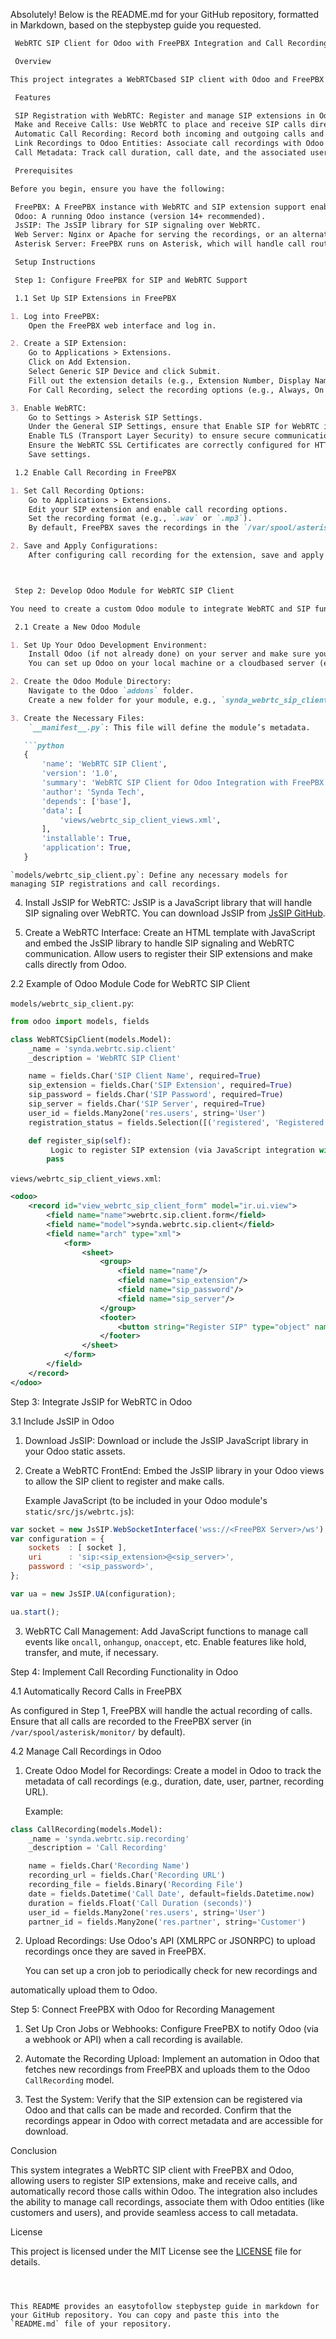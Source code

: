 Absolutely! Below is the README.md for your GitHub repository, formatted in Markdown, based on the stepbystep guide you requested.

```markdown
 WebRTC SIP Client for Odoo with FreePBX Integration and Call Recording

 Overview

This project integrates a WebRTCbased SIP client with Odoo and FreePBX to enable SIP extension registration, call management, and call recording directly within Odoo. The system allows users to register any SIP extension, make and receive calls via WebRTC, and automatically record those calls within Odoo.

 Features

 SIP Registration with WebRTC: Register and manage SIP extensions in Odoo using FreePBX as the backend.
 Make and Receive Calls: Use WebRTC to place and receive SIP calls directly from your Odoo interface.
 Automatic Call Recording: Record both incoming and outgoing calls and store the recordings in Odoo.
 Link Recordings to Odoo Entities: Associate call recordings with Odoo users, customers, or leads.
 Call Metadata: Track call duration, call date, and the associated user or customer information.

 Prerequisites

Before you begin, ensure you have the following:

 FreePBX: A FreePBX instance with WebRTC and SIP extension support enabled.
 Odoo: A running Odoo instance (version 14+ recommended).
 JsSIP: The JsSIP library for SIP signaling over WebRTC.
 Web Server: Nginx or Apache for serving the recordings, or an alternative filesharing protocol (e.g., SFTP).
 Asterisk Server: FreePBX runs on Asterisk, which will handle call routing and recording.

 Setup Instructions

 Step 1: Configure FreePBX for SIP and WebRTC Support

 1.1 Set Up SIP Extensions in FreePBX

1. Log into FreePBX:
    Open the FreePBX web interface and log in.

2. Create a SIP Extension:
    Go to Applications > Extensions.
    Click on Add Extension.
    Select Generic SIP Device and click Submit.
    Fill out the extension details (e.g., Extension Number, Display Name, etc.).
    For Call Recording, select the recording options (e.g., Always, On Demand, etc.).

3. Enable WebRTC:
    Go to Settings > Asterisk SIP Settings.
    Under the General SIP Settings, ensure that Enable SIP for WebRTC is checked.
    Enable TLS (Transport Layer Security) to ensure secure communication.
    Ensure the WebRTC SSL Certificates are correctly configured for HTTPS support.
    Save settings.

 1.2 Enable Call Recording in FreePBX

1. Set Call Recording Options:
    Go to Applications > Extensions.
    Edit your SIP extension and enable call recording options.
    Set the recording format (e.g., `.wav` or `.mp3`).
    By default, FreePBX saves the recordings in the `/var/spool/asterisk/monitor/` directory.

2. Save and Apply Configurations:
    After configuring call recording for the extension, save and apply the changes.



 Step 2: Develop Odoo Module for WebRTC SIP Client

You need to create a custom Odoo module to integrate WebRTC and SIP functionality.

 2.1 Create a New Odoo Module

1. Set Up Your Odoo Development Environment:
    Install Odoo (if not already done) on your server and make sure you have access to the Odoo development environment.
    You can set up Odoo on your local machine or a cloudbased server (e.g., AWS, DigitalOcean).

2. Create the Odoo Module Directory:
    Navigate to the Odoo `addons` folder.
    Create a new folder for your module, e.g., `synda_webrtc_sip_client`.

3. Create the Necessary Files:
    `__manifest__.py`: This file will define the module’s metadata.

   ```python
   {
       'name': 'WebRTC SIP Client',
       'version': '1.0',
       'summary': 'WebRTC SIP Client for Odoo Integration with FreePBX',
       'author': 'Synda Tech',
       'depends': ['base'],
       'data': [
           'views/webrtc_sip_client_views.xml',
       ],
       'installable': True,
       'application': True,
   }
   ```

    `models/webrtc_sip_client.py`: Define any necessary models for managing SIP registrations and call recordings.

4. Install JsSIP for WebRTC:
    JsSIP is a JavaScript library that will handle SIP signaling over WebRTC.
    You can download JsSIP from [JsSIP GitHub](https://github.com/versatica/JsSIP).

5. Create a WebRTC Interface:
    Create an HTML template with JavaScript and embed the JsSIP library to handle SIP signaling and WebRTC communication.
    Allow users to register their SIP extensions and make calls directly from Odoo.

 2.2 Example of Odoo Module Code for WebRTC SIP Client

 `models/webrtc_sip_client.py`:

```python
from odoo import models, fields

class WebRTCSipClient(models.Model):
    _name = 'synda.webrtc.sip.client'
    _description = 'WebRTC SIP Client'

    name = fields.Char('SIP Client Name', required=True)
    sip_extension = fields.Char('SIP Extension', required=True)
    sip_password = fields.Char('SIP Password', required=True)
    sip_server = fields.Char('SIP Server', required=True)
    user_id = fields.Many2one('res.users', string='User')
    registration_status = fields.Selection([('registered', 'Registered'), ('unregistered', 'Unregistered')], default='unregistered')

    def register_sip(self):
         Logic to register SIP extension (via JavaScript integration with JsSIP)
        pass
```

 `views/webrtc_sip_client_views.xml`:

```xml
<odoo>
    <record id="view_webrtc_sip_client_form" model="ir.ui.view">
        <field name="name">webrtc.sip.client.form</field>
        <field name="model">synda.webrtc.sip.client</field>
        <field name="arch" type="xml">
            <form>
                <sheet>
                    <group>
                        <field name="name"/>
                        <field name="sip_extension"/>
                        <field name="sip_password"/>
                        <field name="sip_server"/>
                    </group>
                    <footer>
                        <button string="Register SIP" type="object" name="register_sip"/>
                    </footer>
                </sheet>
            </form>
        </field>
    </record>
</odoo>
```



 Step 3: Integrate JsSIP for WebRTC in Odoo

 3.1 Include JsSIP in Odoo

1. Download JsSIP: 
    Download or include the JsSIP JavaScript library in your Odoo static assets.

2. Create a WebRTC FrontEnd:
    Embed the JsSIP library in your Odoo views to allow the SIP client to register and make calls.

   Example JavaScript (to be included in your Odoo module's `static/src/js/webrtc.js`):

```javascript
var socket = new JsSIP.WebSocketInterface('wss://<FreePBX Server>/ws');
var configuration = {
    sockets  : [ socket ],
    uri      : 'sip:<sip_extension>@<sip_server>',
    password : '<sip_password>',
};

var ua = new JsSIP.UA(configuration);

ua.start();
```

3. WebRTC Call Management:
    Add JavaScript functions to manage call events like `oncall`, `onhangup`, `onaccept`, etc.
    Enable features like hold, transfer, and mute, if necessary.



 Step 4: Implement Call Recording Functionality in Odoo

 4.1 Automatically Record Calls in FreePBX

 As configured in Step 1, FreePBX will handle the actual recording of calls. Ensure that all calls are recorded to the FreePBX server (in `/var/spool/asterisk/monitor/` by default).

 4.2 Manage Call Recordings in Odoo

1. Create Odoo Model for Recordings:
    Create a model in Odoo to track the metadata of call recordings (e.g., duration, date, user, partner, recording URL).

   Example:

```python
class CallRecording(models.Model):
    _name = 'synda.webrtc.sip.recording'
    _description = 'Call Recording'

    name = fields.Char('Recording Name')
    recording_url = fields.Char('Recording URL')
    recording_file = fields.Binary('Recording File')
    date = fields.Datetime('Call Date', default=fields.Datetime.now)
    duration = fields.Float('Call Duration (seconds)')
    user_id = fields.Many2one('res.users', string='User')
    partner_id = fields.Many2one('res.partner', string='Customer')
```

2. Upload Recordings:
    Use Odoo's API (XMLRPC or JSONRPC) to upload recordings once they are saved in FreePBX.

   You can set up a cron job to periodically check for new recordings and

 automatically upload them to Odoo.



 Step 5: Connect FreePBX with Odoo for Recording Management

1. Set Up Cron Jobs or Webhooks:
    Configure FreePBX to notify Odoo (via a webhook or API) when a call recording is available.
   
2. Automate the Recording Upload:
    Implement an automation in Odoo that fetches new recordings from FreePBX and uploads them to the Odoo `CallRecording` model.

3. Test the System:
    Verify that the SIP extension can be registered via Odoo and that calls can be made and recorded.
    Confirm that the recordings appear in Odoo with correct metadata and are accessible for download.



 Conclusion

This system integrates a WebRTC SIP client with FreePBX and Odoo, allowing users to register SIP extensions, make and receive calls, and automatically record those calls within Odoo. The integration also includes the ability to manage call recordings, associate them with Odoo entities (like customers and users), and provide seamless access to call metadata.



 License

This project is licensed under the MIT License  see the [LICENSE](LICENSE) file for details.
```



This README provides an easytofollow stepbystep guide in markdown for your GitHub repository. You can copy and paste this into the `README.md` file of your repository.
